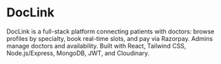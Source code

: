 # DocLink
DocLink is a full-stack platform connecting patients with doctors: browse profiles by specialty, book real-time slots, and pay via Razorpay. Admins manage doctors and availability. Built with React, Tailwind CSS, Node.js/Express, MongoDB, JWT, and Cloudinary.
